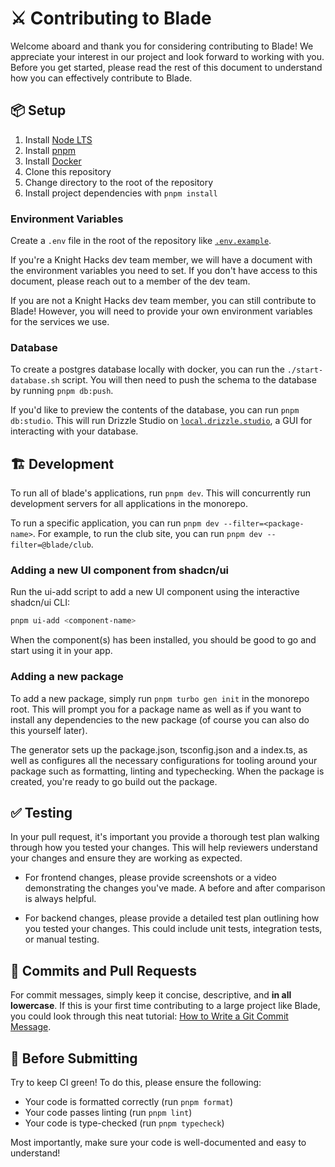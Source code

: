 # ⚔️ Contributing to Blade

Welcome aboard and thank you for considering contributing to Blade! We appreciate your interest in our project and look forward to working with you. Before you get started, please read the rest of this document to understand how you can effectively contribute to Blade.

## 📦 Setup

1. Install [Node LTS](https://nodejs.org/en/download/)
2. Install [pnpm](https://pnpm.io/installation)
3. Install [Docker](https://docs.docker.com/get-docker/)
4. Clone this repository
5. Change directory to the root of the repository
6. Install project dependencies with `pnpm install`

### Environment Variables

Create a `.env` file in the root of the repository like [`.env.example`](/.env.example).

If you're a Knight Hacks dev team member, we will have a document with the environment variables you need to set. If you don't have access to this document, please reach out to a member of the dev team.

If you are not a Knight Hacks dev team member, you can still contribute to Blade! However, you will need to provide your own environment variables for the services we use.

### Database

To create a postgres database locally with docker, you can run the `./start-database.sh` script. You will then need to push the schema to the database by running `pnpm db:push`.

If you'd like to preview the contents of the database, you can run `pnpm db:studio`. This will run Drizzle Studio on [`local.drizzle.studio`](http://local.drizzle.studio), a GUI for interacting with your database.

## 🏗️ Development

To run all of blade's applications, run `pnpm dev`. This will concurrently run development servers for all applications in the monorepo.

To run a specific application, you can run `pnpm dev --filter=<package-name>`. For example, to run the club site, you can run `pnpm dev --filter=@blade/club`.

### Adding a new UI component from shadcn/ui

Run the ui-add script to add a new UI component using the interactive shadcn/ui CLI:

```bash
pnpm ui-add <component-name>
```

When the component(s) has been installed, you should be good to go and start using it in your app.

### Adding a new package

To add a new package, simply run `pnpm turbo gen init` in the monorepo root. This will prompt you for a package name as well as if you want to install any dependencies to the new package (of course you can also do this yourself later).

The generator sets up the package.json, tsconfig.json and a index.ts, as well as configures all the necessary configurations for tooling around your package such as formatting, linting and typechecking. When the package is created, you're ready to go build out the package.

## ✅ Testing

In your pull request, it's important you provide a thorough test plan walking through how you tested your changes. This will help reviewers understand your changes and ensure they are working as expected.

- For frontend changes, please provide screenshots or a video demonstrating the changes you've made. A before and after comparison is always helpful.

- For backend changes, please provide a detailed test plan outlining how you tested your changes. This could include unit tests, integration tests, or manual testing.

## 📝 Commits and Pull Requests

For commit messages, simply keep it concise, descriptive, and **in all lowercase**. If this is your first time contributing to a large project like Blade, you could look through this neat tutorial: [How to Write a Git Commit Message](https://chris.beams.io/posts/git-commit/).

## 🔎 Before Submitting

Try to keep CI green! To do this, please ensure the following:

- Your code is formatted correctly (run `pnpm format`)
- Your code passes linting (run `pnpm lint`)
- Your code is type-checked (run `pnpm typecheck`)

Most importantly, make sure your code is well-documented and easy to understand!
